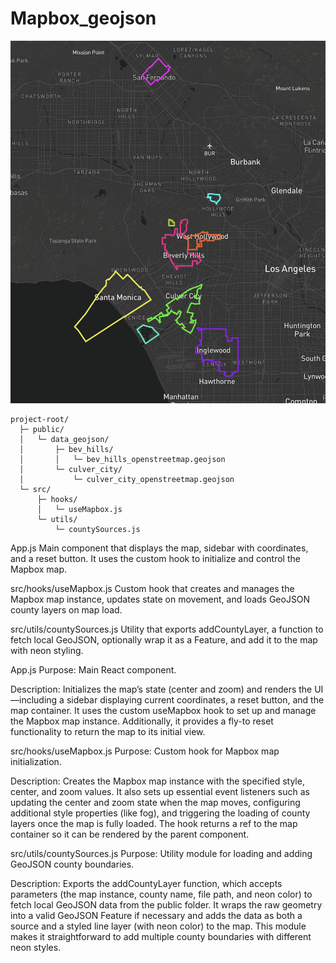# Mapbox_geojson

![Screenshot of the App](./assets/screenshot.png)



```Md
project-root/
  ├─ public/
  │   └─ data_geojson/
  │       ├─ bev_hills/
  │       │   └─ bev_hills_openstreetmap.geojson
  │       └─ culver_city/
  │           └─ culver_city_openstreetmap.geojson
  └─ src/
      ├─ hooks/
      │   └─ useMapbox.js
      └─ utils/
          └─ countySources.js
```


App.js Main component that displays the map, sidebar with coordinates, and a reset button. It uses the custom hook to initialize and control the Mapbox map.

src/hooks/useMapbox.js Custom hook that creates and manages the Mapbox map instance, updates state on movement, and loads GeoJSON county layers on map load.

src/utils/countySources.js Utility that exports addCountyLayer, a function to fetch local GeoJSON, optionally wrap it as a Feature, and add it to the map with neon styling.









App.js
Purpose: Main React component.

Description: Initializes the map’s state (center and zoom) and renders the UI—including a sidebar displaying current coordinates, a reset button, and the map container. It uses the custom useMapbox hook to set up and manage the Mapbox map instance. Additionally, it provides a fly-to reset functionality to return the map to its initial view.

src/hooks/useMapbox.js
Purpose: Custom hook for Mapbox map initialization.

Description: Creates the Mapbox map instance with the specified style, center, and zoom values. It also sets up essential event listeners such as updating the center and zoom state when the map moves, configuring additional style properties (like fog), and triggering the loading of county layers once the map is fully loaded. The hook returns a ref to the map container so it can be rendered by the parent component.

src/utils/countySources.js
Purpose: Utility module for loading and adding GeoJSON county boundaries.

Description: Exports the addCountyLayer function, which accepts parameters (the map instance, county name, file path, and neon color) to fetch local GeoJSON data from the public folder. It wraps the raw geometry into a valid GeoJSON Feature if necessary and adds the data as both a source and a styled line layer (with neon color) to the map. This module makes it straightforward to add multiple county boundaries with different neon styles.